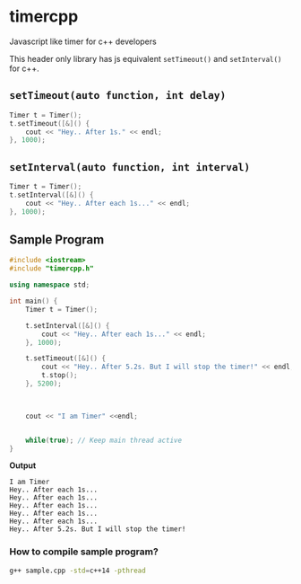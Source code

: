 # timercpp
Javascript like timer for c++ developers

This header only library has js equivalent `setTimeout()` and `setInterval()` for c++.

## `setTimeout(auto function, int delay)`

```c++
Timer t = Timer();
t.setTimeout([&]() {
    cout << "Hey.. After 1s." << endl;
}, 1000); 
```

## `setInterval(auto function, int interval)`

```c++
Timer t = Timer();
t.setInterval([&]() {
    cout << "Hey.. After each 1s..." << endl;
}, 1000); 
```

## Sample Program

```c++
#include <iostream>
#include "timercpp.h"

using namespace std;

int main() {
    Timer t = Timer();

    t.setInterval([&]() {
        cout << "Hey.. After each 1s..." << endl;
    }, 1000); 

    t.setTimeout([&]() {
        cout << "Hey.. After 5.2s. But I will stop the timer!" << endl;
        t.stop();
    }, 5200); 

    

    cout << "I am Timer" <<endl;


    while(true); // Keep main thread active
}
```

**Output**

```
I am Timer
Hey.. After each 1s...
Hey.. After each 1s...
Hey.. After each 1s...
Hey.. After each 1s...
Hey.. After each 1s...
Hey.. After 5.2s. But I will stop the timer!
```

### How to compile sample program?

```bash
g++ sample.cpp -std=c++14 -pthread
```
